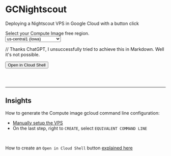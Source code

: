 # GCNightscout
Deploying a Nightscout VPS in Google Cloud with a button click

Select your Compute Image free region.</br><select name="region" id="REGION"><br/>  <option value="us-central1-a" selected="selected">us-central1 (Iowa)</option><br/>  <option value="us-west1-a">us-west1 (Oregon)</option><br/>  <option value="us-east1-a">us-east1 (South Carolina)</option><br/></select>

// Thanks ChatGPT, I unsuccessfully tried to achieve this in Markdown. Well it's not possible.
<head>
    <title>Open in Google Cloud Shell</title>
</head>
<body>
    <button id="open-cloud-shell">Open in Cloud Shell</button>
    <script>
    document.getElementById('open-cloud-shell').addEventListener('click', () => {
        const command = './create.sh'; // Replace with your command
        // Open Google Cloud Shell with the provided command
        window.open(`https://console.cloud.google.com/cloudshell/open?shellonly=true&cloudshell_image=gcr.io/cloudshell-images/cloudshell:latest&cloudshell_tutorial=${encodeURIComponent(command)}`);
    });
</script>
</body>

​    


```

```
---

## Insights

How to generate the Compute image gcloud command line configuration:

- [Manually setup the VPS](https://navid200.github.io/xDrip/docs/Nightscout/VirtualMachine.html)
- On the last step, right to `CREATE`, select `EQUIVALENT COMMAND LINE`

</br>

How to create an `Open in Cloud Shell` button [explained here](https://cloud.google.com/shell/docs/open-in-cloud-shell)
